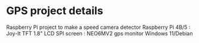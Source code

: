 # GPS project details
Raspberry Pi project to make a speed camera detector
Raspberry Pi 4B/5 : Joy-It TFT 1.8" LCD SPI screen : NEO6MV2 gps monitor
Windows 11/Debian
